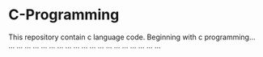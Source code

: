 # C-Programming
This repository contain c language code.
Beginning with c programming... ... ... ... ... ... ... ... ... ... ... ... ... ... ... ... ... ... ... ...
